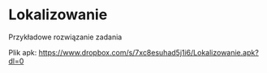 # Lokalizowanie
Przykładowe rozwiązanie zadania


Plik apk: 
https://www.dropbox.com/s/7xc8esuhad5j1i6/Lokalizowanie.apk?dl=0
